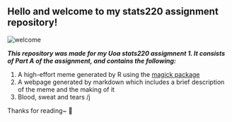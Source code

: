 ## Hello and welcome to my stats220 assignment repository!
![welcome](https://media.giphy.com/media/Rjub7AIEIbXT0tzbr3/giphy.gif)

***This repository was made for my Uoa stats220 assigmnent 1. It consists of Part A of the assignment, and contains the following:***
1. A high-effort meme generated by R using the [magick package](https://cran.r-project.org/web/packages/magick/vignettes/intro.html)
2. A webpage generated by markdown which includes a brief description of the meme and the making of it
3. Blood, sweat and tears /j

Thanks for reading~ 🍧
